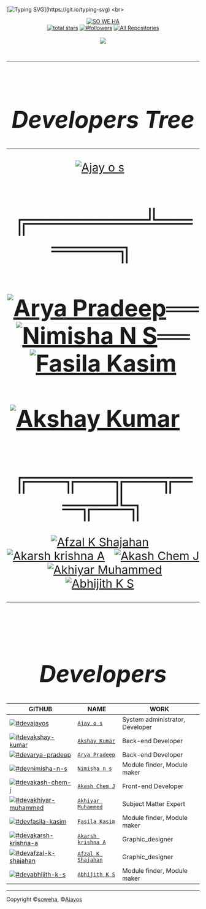 [![Typing SVG](https://readme-typing-svg.herokuapp.com?color=%232DD309&size=28&lines=HI+Welcome+to;SO%20WE%20HA;Nice+to+meet+you..!)](https://git.io/typing-svg)
<br>
<div align="center">

[![SO WE HA](https://github.com/soweha.png?size=200)](https://github.com/sowaha) 
<br>
<a href="https://github.com/soweha?tab=repositories&sort=stargazers">
<img alt="total stars" title="Total stars on GitHub" src="https://custom-icon-badges.herokuapp.com/badge/dynamic/json?logo=star&color=55960c&labelColor=488207&label=Stars&style=for-the-badge&query=%24.stars&url=https://api.github-star-counter.workers.dev/user/soweha"/></a>
<a href="https://github.com/soweha?tab=followers">
<img alt="#followers" title="Follow me on Github" src="https://custom-icon-badges.herokuapp.com/github/followers/soweha?color=236ad3&labelColor=1155ba&style=for-the-badge&logo=person-add&label=Follow&logoColor=white"/></a>
<a href="https://github.com/soweha?tab=repositories&sort=stargazers"><img alt="All Repositories" title="All Repositories" src="https://custom-icon-badges.herokuapp.com/badge/-All%20Repos-2962FF?style=for-the-badge&logoColor=white&logo=repo"/></a>
</br></br>
<a href="https://github.com/soweha">
<img src="https://profile-counter.glitch.me/{sowaha}/count.svg"></a>
</div><br>

---
<br>


<div align="center" style="font-size:30px">

# ***Developers Tree***
---


<a href="https://github.com/Ajayos"><img alt="Ajay o s" title="Ajay o s" src="https://github.com/Ajayos.png?size=100"/></a>&#160;&#160;

# ╔═══════╩══════╗&#160;&#160;&#160;&#160;
# <a href="https://github.com/aryapradeep212"><img alt="Arya Pradeep" title="Arya Pradeep" src="https://github.com/aryapradeep212.png?size=100"/></a>══<a href="https://github.com/Nimisha-n-s"><img alt="Nimisha N S" title="Nimisha N S" src="https://github.com/Nimisha-n-s.png?size=100"/></a>══<a href="https://github.com/soweha"><img alt="Fasila Kasim" title="Fasila Kasim" src="https://github.com/soweha.png?size=100"/></a>&#160;&#160;&#160;&#160;&#160;&#160;&#160;&#160;&#160;&#160;<a href="https://github.com/akshay-011"><img alt="Akshay Kumar" title="Akshay Kumar" src="https://github.com/soweha.png?size=100"/></a>&#160;&#160;&#160;
# ╔══╦══╦══╦══╦═╩╗
<a href="https://github.com/afzalshaji18"><img alt="Afzal K Shajahan" title="Afzal K Shajahan" src="https://github.com/afzalshaji18.png?size=100"/></a>&#160;&#160;
<a href="https://github.com/akarsh-krishna"><img alt="Akarsh krishna A" title="Akarsh krishna A" src="https://github.com/akarsh-krishna.png?size=100"/></a>&#160;&#160;
<a href="https://github.com/ACJ007"><img alt="Akash Chem J" title="Akash Chem J" src="https://github.com/ACJ007.png?size=100"/></a>&#160;&#160;
<a href="https://github.com/AKHIYAAR"><img alt="Akhiyar Muhammed" title="Akhiyar Muhammed" src="https://github.com/AKHIYAAR.png?size=100"/></a>&#160;&#160;
<a href="https://github.com/soweha"><img alt="Abhijith K S" title="Abhijith K S" src="https://github.com/soweha.png?size=100"/></a>&#160;&#160;

----
<br>

# ***Developers***


|GITHUB|NAME|WORK|
| ----------------------                                                  | ---------------------------------                       | ----------- |
| [![#devajayos](https://github.com/Ajayos.png?size=100)](https://github.com/Ajayos)               | [`Ajay o s`](https://github.com/Ajayos)               | System administrator, Developer|
| [![#devakshay-kumar](https://github.com/soweha.png?size=100)](https://github.com/akshay-011)            | [`Akshay Kumar`](https://github.com/akshay-011)         | Back-end Developer|
| [![#devarya-pradeep](https://github.com/aryapradeep212.png?size=100)](https://github.com/aryapradeep212)            | [`Arya Pradeep`](https://github.com/aryapradeep212)            | Back-end Developer|
| [![#devnimisha-n-s](https://github.com/Nimisha-n-s.png?size=100)]()             | [`Nimisha n s`](https://github.com/Nimisha-n-s)             | Module finder, Module maker|
| [![#devakash-chem-j](https://github.com/ACJ007.png?size=100)](https://github.com/ACJ007)             | [`Akash Chem J`](https://github.com/ACJ007)             | Front-end Developer |
| [![#devakhiyar-muhammed](https://github.com/AKHIYAAR.png?size=100)](https://github.com/AKHIYAAR)        | [`Akhiyar Muhammed`](https://github.com/AKHIYAAR)        | Subject Matter Expert |
| [![#devfasila-kasim](https://github.com/soweha.png?size=100)](https://github.com/soweha)            | [`Fasila Kasim`](https://github.com/soweha)            | Module finder, Module maker|
| [![#devakarsh-krishna-a](https://github.com/akarsh-krishna.png?size=100)](https://github.com/akarsh-krishna) | [`Akarsh krishna A`](https://github.com/akarsh-krishna) | Graphic_designer |
| [![#devafzal-k-shajahan](https://github.com/afzalshaji18.png?size=100)](https://github.com/afzalshaji18)   | [`Afzal K Shajahan`](https://github.com/afzalshaji18)   | Graphic_designer |
| [![#devabhijith-k-s](https://github.com/soweha.png?size=100)](https://github.com/soweha)            | [`Abhijith K S`](https://github.com/soweha)            | Module finder, Module maker|

</div>

---


Copyright &copy;[soweha](https://github.com/soweha), &copy;[Ajayos](https://github.com/Ajayos)
